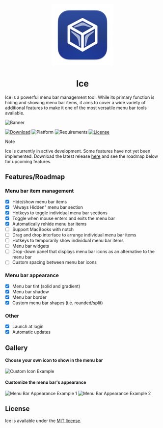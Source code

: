 <div align="center">
    <img src="Ice/Assets.xcassets/AppIcon.appiconset/icon_256x256.png" width=200 height=200>
    <h1>Ice</h1>
</div>

Ice is a powerful menu bar management tool. While its primary function is hiding and showing menu bar items, it aims to cover a wide variety of additional features to make it one of the most versatile menu bar tools available.

![Banner](https://github.com/jordanbaird/Ice/assets/90936861/14e543c7-a47e-4697-8b3a-13f1304ebc0f)

[![Download](https://img.shields.io/badge/download-latest-brightgreen?style=flat-square)](https://github.com/jordanbaird/Ice/releases/latest)
![Platform](https://img.shields.io/badge/platform-macOS-blue?style=flat-square)
![Requirements](https://img.shields.io/badge/requirements-macOS%2014%2B-fa4e49?style=flat-square)
[![License](https://img.shields.io/github/license/jordanbaird/Ice?style=flat-square)](LICENSE)

> [!NOTE]
> Ice is currently in active development. Some features have not yet been implemented. Download the latest release [here](https://github.com/jordanbaird/Ice/releases/latest) and see the roadmap below for upcoming features.

## Features/Roadmap

### Menu bar item management

- [x] Hide/show menu bar items
- [x] "Always Hidden" menu bar section
- [x] Hotkeys to toggle individual menu bar sections
- [x] Toggle when mouse enters and exits the menu bar
- [x] Automatically rehide menu bar items
- [ ] Support MacBooks with notch
- [ ] Drag and drop interface to arrange individual menu bar items
- [ ] Hotkeys to temporarily show individual menu bar items
- [ ] Menu bar widgets
- [ ] Drop-down panel that displays menu bar icons as an alternative to the menu bar
- [ ] Custom spacing between menu bar icons

### Menu bar appearance

- [x] Menu bar tint (solid and gradient)
- [x] Menu bar shadow
- [x] Menu bar border
- [x] Custom menu bar shapes (i.e. rounded/split)

### Other

- [x] Launch at login
- [x] Automatic updates

## Gallery

#### Choose your own icon to show in the menu bar
![Custom Icon Example](https://github.com/jordanbaird/Ice/assets/90936861/df0613b6-16b9-4e36-acae-acf93cb4f4ad)

#### Customize the menu bar's appearance
![Menu Bar Appearance Example 1](https://github.com/jordanbaird/Ice/assets/90936861/3a666903-59f7-4833-a843-8c44be8c6b6e)
![Menu Bar Appearance Example 2](https://github.com/jordanbaird/Ice/assets/90936861/440e7426-94e4-4c08-bace-639e5a83c240)

## License

Ice is available under the [MIT license](LICENSE).
